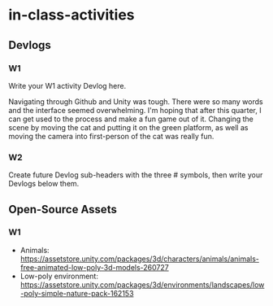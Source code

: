 # in-class-activities
## Devlogs
### W1
Write your W1 activity Devlog here.

Navigating through Github and Unity was tough. There were so many words and the interface seemed overwhelming. I'm hoping that after this quarter, I can get used to the process and make a fun game out of it. Changing the scene by moving the cat and putting it on the green platform, as well as moving the camera into first-person of the cat was really fun.

### W2
Create future Devlog sub-headers with the three # symbols, then write your Devlogs below them.

## Open-Source Assets
### W1
- Animals: https://assetstore.unity.com/packages/3d/characters/animals/animals-free-animated-low-poly-3d-models-260727 
- Low-poly environment: https://assetstore.unity.com/packages/3d/environments/landscapes/low-poly-simple-nature-pack-162153 
